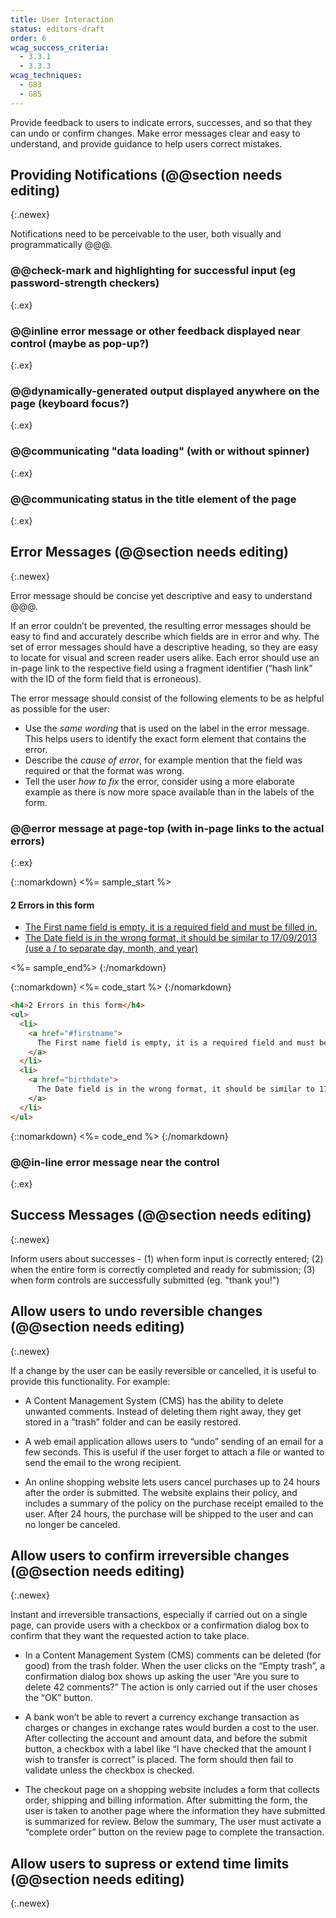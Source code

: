 ```yaml
---
title: User Interaction
status: editors-draft
order: 6
wcag_success_criteria:
  - 3.3.1
  - 3.3.3
wcag_techniques:
  - G83
  - G85
---
```


Provide feedback to users to indicate errors, successes, and so that they can undo or confirm changes. Make error messages clear and easy to understand, and provide guidance to help users correct mistakes.

## Providing Notifications (@@section needs editing)
{:.newex}

Notifications need to be perceivable to the user, both visually and programmatically @@@.

### @@check-mark and highlighting for successful input (eg password-strength checkers)
{:.ex}

### @@inline error message or other feedback displayed near control (maybe as pop-up?)
{:.ex}

### @@dynamically-generated output displayed anywhere on the page (keyboard focus?)
{:.ex}

### @@communicating "data loading" (with or without spinner)
{:.ex}

### @@communicating status in the title element of the page
{:.ex}

## Error Messages (@@section needs editing)
{:.newex}

Error message should be concise yet descriptive and easy to understand @@@.

If an error couldn’t be prevented, the resulting error messages should be easy to find and accurately describe which fields are in error and why. The set of error messages should have a descriptive heading, so they are easy to locate for visual and screen reader users alike. Each error should use an in-page link to the respective field using a fragment identifier (“hash link” with the ID of the form field that is erroneous).

The error message should consist of the following elements to be as helpful as possible for the user:

* Use the _same wording_ that is used on the label in the error message. This helps users to identify the exact form element that contains the error.
* Describe the _cause of error_, for example mention that the field was required or that the format was wrong.
* Tell the user _how to fix_ the error, consider using a more elaborate example as there is now more space available than in the labels of the form.

### @@error message at page-top (with in-page links to the actual errors)
{:.ex}

{::nomarkdown}
<%= sample_start %>

<h4>2 Errors in this form</h4>
<ul>
  <li>
    <a href="#firstname">
      The First name field is empty, it is a required field and must be filled in.
    </a>
  </li>
  <li>
    <a href="birthdate">
      The Date field is in the wrong format, it should be similar to 17/09/2013 (use a / to separate day, month, and year)
    </a>
  </li>
</ul>

<%= sample_end%>
{:/nomarkdown}

{::nomarkdown}
<%= code_start %>
{:/nomarkdown}

~~~ html
<h4>2 Errors in this form</h4>
<ul>
  <li>
    <a href="#firstname">
      The First name field is empty, it is a required field and must be filled in.
    </a>
  </li>
  <li>
    <a href="birthdate">
      The Date field is in the wrong format, it should be similar to 17/09/2013 (use a / to separate day, month, and year).
    </a>
  </li>
</ul>
~~~

{::nomarkdown}
<%= code_end %>
{:/nomarkdown}

### @@in-line error message near the control
{:.ex}

## Success Messages (@@section needs editing)
{:.newex}

Inform users about successes - (1) when form input is correctly entered; (2) when the entire form is correctly completed and ready for submission; (3) when form controls are successfully submitted (eg. "thank you!")

## Allow users to undo reversible changes (@@section needs editing)
{:.newex}

If a change by the user can be easily reversible or cancelled, it is useful to provide this functionality. For example:

* A Content Management System (CMS) has the ability to delete unwanted comments. Instead of deleting them right away, they get stored in a ”trash” folder and can be easily restored.

* A web email application allows users to “undo” sending of an email for a few seconds. This is useful if the user forget to attach a file or wanted to send the email to the wrong recipient.

* An online shopping website lets users cancel purchases up to 24 hours after the order is submitted. The website explains their policy, and includes a summary of the policy on the purchase receipt emailed to the user. After 24 hours, the purchase will be shipped to the user and can no longer be canceled.

## Allow users to confirm irreversible changes (@@section needs editing)
{:.newex}

Instant and irreversible transactions, especially if carried out on a single page, can provide users with a checkbox or a confirmation dialog box to confirm that they want the requested action to take place.

* In a Content Management System (CMS) comments can be deleted (for good) from the trash folder. When the user clicks on the “Empty trash”, a confirmation dialog box shows up asking the user “Are you sure to delete 42 comments?” The action is only carried out if the user choses the “OK” button.

* A bank won’t be able to revert a currency exchange transaction as charges or changes in exchange rates would burden a cost to the user. After collecting the account and amount data, and before the submit button, a checkbox with a label like “I have checked that the amount I wish to transfer is correct” is placed. The form should then fail to validate unless the checkbox is checked.

* The checkout page on a shopping website includes a form that collects order, shipping and billing information. After submitting the form, the user is taken to another page where the information they have submitted is summarized for review. Below the summary, The user must activate a “complete order” button on the review page to complete the transaction.

## Allow users to supress or extend time limits (@@section needs editing)
{:.newex}
